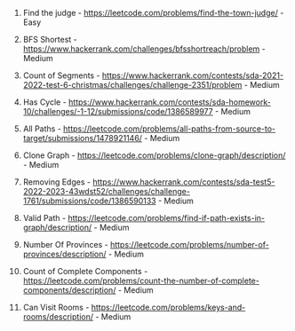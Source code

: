 1. Find the judge - https://leetcode.com/problems/find-the-town-judge/ - Easy

2. BFS Shortest - https://www.hackerrank.com/challenges/bfsshortreach/problem - Medium

3. Count of Segments - https://www.hackerrank.com/contests/sda-2021-2022-test-6-christmas/challenges/challenge-2351/problem - Medium

4. Has Cycle - https://www.hackerrank.com/contests/sda-homework-10/challenges/-1-12/submissions/code/1386589977 - Medium

5. All Paths - https://leetcode.com/problems/all-paths-from-source-to-target/submissions/1478921146/ - Medium

6. Clone Graph - https://leetcode.com/problems/clone-graph/description/ - Medium

7. Removing Edges - https://www.hackerrank.com/contests/sda-test5-2022-2023-43wdst52/challenges/challenge-1761/submissions/code/1386590133 - Medium

8. Valid Path - https://leetcode.com/problems/find-if-path-exists-in-graph/description/ - Medium

9. Number Of Provinces - https://leetcode.com/problems/number-of-provinces/description/ - Medium

10. Count of Complete Components - https://leetcode.com/problems/count-the-number-of-complete-components/description/ - Medium

11. Can Visit Rooms - https://leetcode.com/problems/keys-and-rooms/description/ - Medium
